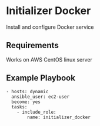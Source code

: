 # Initializer Docker

Install and configure Docker service

## Requirements

Works on AWS CentOS linux server

## Example Playbook

    - hosts: dynamic
      ansible_user: ec2-user
      become: yes
      tasks:
        - include_role:
            name: initializer_docker
